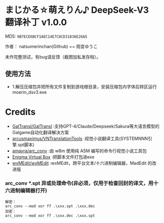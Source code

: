 # まじかる☆萌えりん♪ DeepSeek-V3 翻译补丁 v1.0.0

MD5: `9B7ECE6BCF1AEC14E7C0CD31836E26A5`

作者： natsumerinchan(Github) == 雨宮ゆうこ

未作完整测试，有bug请反馈（截图加私发存档）。

## 使用方法
- 1.解压压缩包并把所有文件复制到游戏根目录，安装压缩包内字体后转区运行moerin_dsv3.exe

# Credits

- [GalTransl/GalTransl](https://github.com/GalTransl/GalTransl.git) :支持GPT-4/Claude/Deepseek/Sakura等大语言模型的Galgame自动化翻译解决方案
- [arcusmaximus/VNTranslationTools](https://github.com/arcusmaximus/VNTranslationTools.git) :视觉小说翻译工具(SYSTEMNNN引擎.spt脚本)
- [amayra/arc_conv](https://github.com/amayra/arc_conv.git) :由 w8m 使用纯 ASM 编写的命令行视觉小说工具包
- [Enigma Virtual Box](https://enigmaprotector.com/assets/files/enigmavb.exe) :把脚本文件打包进exe
- [wxMEdit/wxMEdit](https://github.com/wxMEdit/wxMEdit.git) :wxMEdit，跨平台文本/十六进制编辑器，MadEdit 的改进版

### arc_conv *.spt 异或处理命令(非必须，仅用于检查回封的译文，用十六进制编辑器打开)
```
解密：
arc_conv --mod xor ff .\xxx.spt .\xxx.dec
加密：
arc_conv --mod xor ff .\xxx.dec .\xxx.spt
```

